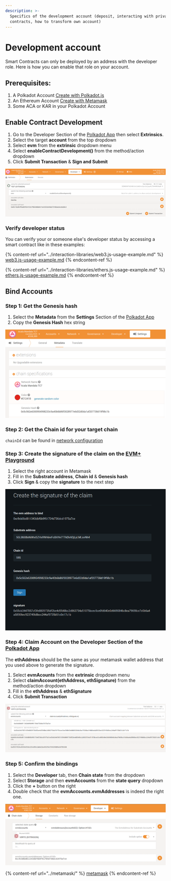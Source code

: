 ```yaml
---
description: >-
  Specifics of the development account (deposit, interacting with private
  contracts, how to transform own account)
---
```


# Development account

Smart Contracts can only be deployed by an address with the developer role.  Here is how you can enable that role on your account.

## Prerequisites:&#x20;

1. A Polkadot Account [Create with Polkadot.js](https://polkadot.js.org/extension/)
2. An Ethereum Account [Create with Metamask](https://metamask.io/download/)
3. Some ACA or KAR in your Polkadot Account

## Enable Contract Development

1. Go to the Developer Section of the [Polkadot App](https://polkadot.js.org/apps/?rpc=wss%3A%2F%2Fmandala-rpc.aca-staging.network%2Fws#/extrinsics) then select **Extrinsics**.
2. Select the target **account** from the top dropdown
3. Select **evm** from the **extrinsic** dropdown menu
4. Select **enableContractDevelopment()** from the method/action dropdown
5. Click **Submit Transaction** & **Sign and Submit**

![Developer > Extrinsic > Submission > evm > enableContractDevelopment()](<../../.gitbook/assets/image (21).png>)

### Verify developer status

You can verify your or someone else's developer status by accessing a smart contract like in these examples:

{% content-ref url="../interaction-libraries/web3.js-usage-example.md" %}
[web3.js-usage-example.md](../interaction-libraries/web3.js-usage-example.md)
{% endcontent-ref %}

{% content-ref url="../interaction-libraries/ethers.js-usage-example.md" %}
[ethers.js-usage-example.md](../interaction-libraries/ethers.js-usage-example.md)
{% endcontent-ref %}

## Bind Accounts

### Step 1: Get the Genesis hash

1. Select the **Metadata** from the **Settings** Section of the [Polkadot App](https://polkadot.js.org/apps/?rpc=wss%3A%2F%2Fmandala-rpc.aca-staging.network%2Fws#/settings/metadata)
2. Copy the **Genesis Hash** hex string

![Step 1: Getting the Genesis hash](<../../.gitbook/assets/image (5).png>)

### Step 2: Get the Chain id for your target chain

`chainId` can be found in [network configuration](../../network/network-configuration.md)

### Step 3: Create the signature of the claim on the [EVM+ Playground](https://evm.acala.network/#/Bind%20Account)

1. Select the right account in Metamask
2. Fill in the **Substrate address**, **Chain id** & **Genesis hash**
3. Click **Sign** & copy the **signature** to the next step

![Step 2: Create the signature of the claim ](<../../.gitbook/assets/image (27).png>)

### Step 4: Claim Account on the Developer Section of the [Polkadot App](https://polkadot.js.org/apps/?rpc=wss%3A%2F%2Fmandala-rpc.aca-staging.network%2Fws#/extrinsics)

The **ethAddress** should be the same as your metamask wallet address that you used above to generate the signature.

1. Select **evmAcounts** from the **extrinsic** dropdown menu
2. Select **claimAccount(ethAddress, ethSignature)** from the method/action dropdown
3. Fill in the **ethAddress** & **ethSignature**
4. Click **Submit Transaction**

![Step 3: Fill in eth Address and eth Signature](<../../.gitbook/assets/image (52).png>)

### Step 5: Confirm the bindings

1. Select the **Developer** tab, then **Chain state** from the dropdown
2. Select **Storage** and then **evmAccounts** from the **state query** dropdown
3. Click the **+** button on the right
4. Double check that the **evmAccounts.evmAddresses** is indeed the right one.

![Developer > Chain state > Storage > evmAccounts > evmAddresses](<../../.gitbook/assets/image (42).png>)

{% content-ref url="../metamask/" %}
[metamask](../metamask/)
{% endcontent-ref %}
